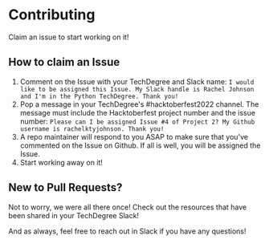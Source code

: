 # Contributing

Claim an issue to start working on it!

## How to claim an Issue
1. Comment on the Issue with your TechDegree and Slack name: `I would like to be assigned this Issue. My Slack handle is Rachel Johnson and I'm in the Python TechDegree. Thank you!`
2. Pop a message in your TechDegree's #hacktoberfest2022 channel. The message must include the Hacktoberfest project number and the issue number: `Please can I be assigned Issue #4 of Project 2? My Github username is rachelktyjohnson. Thank you!`
3. A repo maintainer will respond to you ASAP to make sure that you've commented on the Issue on Github. If all is well, you will be assigned the Issue.
4. Start working away on it!


## New to Pull Requests?
Not to worry, we were all there once! Check out the resources that have been shared in your TechDegree Slack!

And as always, feel free to reach out in Slack if you have any questions!

